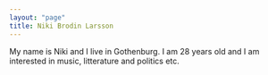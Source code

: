 ```yaml
---
layout: "page"
title: Niki Brodin Larsson
---
```

My name is Niki and I live in Gothenburg. I am 28 years old and I am interested in music, litterature and politics etc. 